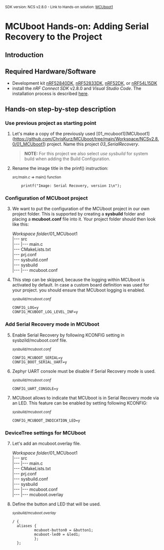 <sup>SDK version: NCS v2.8.0 - Link to Hands-on solution: [MCUboot1](https://github.com/ChrisKurz/MCUboot/tree/main/Workspace/NCSv2.8.0/03_SerialRecovery)</sup>

# MCUboot Hands-on:  Adding Serial Recovery to the Project

## Introduction

## Required Hardware/Software
- Development kit [nRF52840DK](https://www.nordicsemi.com/Products/Development-hardware/nRF52840-DK), [nRF52833DK](https://www.nordicsemi.com/Products/Development-hardware/nRF52833-DK), [nRF52DK](https://www.nordicsemi.com/Products/Development-hardware/nrf52-dk), or [nRF54L15DK](https://www.nordicsemi.com/Products/Development-hardware/nRF54L15-DK)
- install the _nRF Connect SDK_ v2.8.0 and _Visual Studio Code_. The installation process is described [here](https://academy.nordicsemi.com/courses/nrf-connect-sdk-fundamentals/lessons/lesson-1-nrf-connect-sdk-introduction/topic/exercise-1-1/).


## Hands-on step-by-step description 

### Use previous project as starting point

1) Let's make a copy of the previously used [01_mcuboot1](MCUboot1](https://github.com/ChrisKurz/MCUboot/tree/main/Workspace/NCSv2.8.0/01_MCUboot1) project. Name this project _03_SerialRecovery_.
  
   > **NOTE:** For this project we also select _use sysbuild_ for system build when adding the Build Configuration.

2) Rename the image title in the prinf() instruction:

	<sup>_src/main.c_ => main() function</sup>

           printf("Image: Serial Recovery, version 1\n");


### Configuration of MCUboot project

3) We want to put the configuration of the MCUboot project in our own project folder. This is supported by creating a __sysbuild__ folder and placing a __mcuboot.conf__ file into it. Your project folder should then look like this:

    _Workspace folder_/01_MCUboot1<br>
    |--- src<br>
    |--- |--- main.c<br>
    |--- CMakeLists.txt<br>
    |--- prj.conf<br>
    |--- sysbuild.conf<br>
    |--- sysbuild<br>
    |--- |--- mcuboot.conf

4) This step can be skipped, because the logging within MCUboot is activated by default. In case a custom board definition was used for your project. you should ensure that MCUboot logging is enabled. 
   
	<sup>_sysbuild/mcuboot.conf_</sup>

       CONFIG_LOG=y
       CONFIG_MCUBOOT_LOG_LEVEL_INF=y

### Add Serial Recovery mode in MCUboot

5) Enable Serial Recovery by following KCONFIG setting in sysbzild/mcuboot.conf file.

	<sup>_sysbuild/mcuboot.conf_</sup>

       CONFIG_MCUBOOT_SERIAL=y
       CONFIG_BOOT_SERIAL_UART=y

6) Zephyr UART console must be disable if Serial Recovery mode is used.

	<sup>_sysbuild/mcuboot.conf_</sup>

       CONFIG_UART_CONSOLE=y
 

6) MCUboot allows to indicate that MCUboot is in Serial Recovery mode via an LED. This feature can be enabled by setting following KCONFIG:

	<sup>_sysbuild/mcuboot.conf_</sup>

       CONFIG_MCUBOOT_INDICATION_LED=y

### DeviceTree settings for MCUboot

7) Let's add an mcuboot.overlay file.
   
    _Workspace folder_/01_MCUboot1<br>
    |--- src<br>
    |--- |--- main.c<br>
    |--- CMakeLists.txt<br>
    |--- prj.conf<br>
    |--- sysbuild.conf<br>
    |--- sysbuild<br>
    |--- |--- mcuboot.conf<br>
    |--- |--- mcuboot.overlay   

8) Define the button and LED that will be used. 

	<sup>_sysbuild/mcuboot.overlay_</sup>

       / {
         aliases {
                 mcuboot-button0 = &button1;
                 mcuboot-led0 = &led1;
                 };
         };
   






